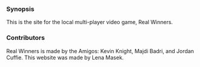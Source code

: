 ### Synopsis

This is the site for the local multi-player video game, Real Winners.

### Contributors

Real Winners is made by the Amigos: Kevin Knight, Majdi Badri, and Jordan Cuffie. This website was made by Lena Masek.
